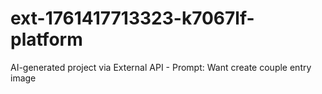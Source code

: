# ext-1761417713323-k7067lf-platform
AI-generated project via External API - Prompt: Want create couple entry image
